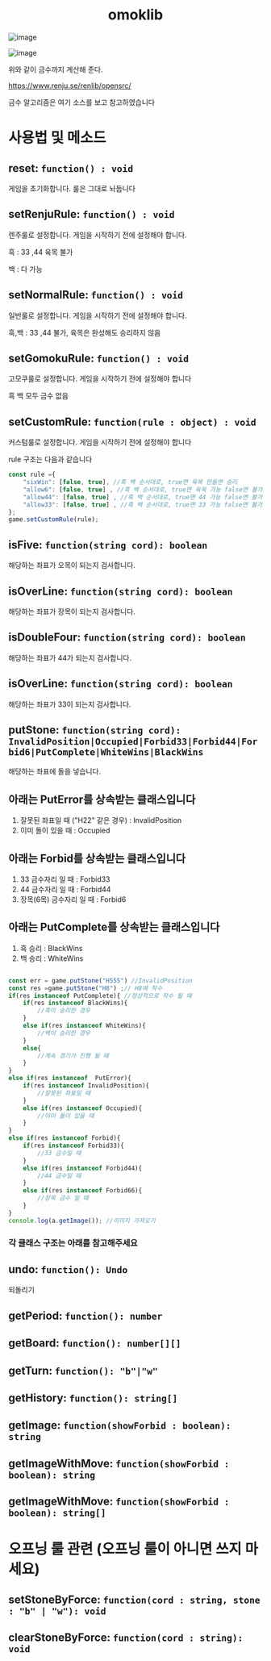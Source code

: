 <h1 align="center">omoklib</h1>


![image](https://user-images.githubusercontent.com/46727085/178782556-305c643e-6627-44cb-82ec-8d18e13330e2.png "ㅁㄴㅇㄹㄴㅇㅁㄴㄹㅇ")

![image](https://user-images.githubusercontent.com/46727085/178782821-5db5f5b1-515b-45ae-981c-500ea11f79cd.png "ㅁㄴㅇㄹㄴㄴㅇㄹ")


위와 같이 금수까지 계산해 준다.

https://www.renju.se/renlib/opensrc/

금수 알고리즘은 여기 소스를 보고 참고하였습니다



# 사용법 및 메소드
## reset: `function() : void`
게임을 초기화합니다. 룰은 그대로 놔둡니다

## setRenjuRule: `function() : void`
렌주룰로 설정합니다. 게임을 시작하기 전에 설정해야 합니다.

흑 : 33 ,44 육목 불가

백 : 다 가능

## setNormalRule: `function() : void`
일반룰로 설정합니다. 게임을 시작하기 전에 설정해야 합니다.

흑,백 : 33 ,44 불가, 육목은 완성해도 승리하지 않음

## setGomokuRule: `function() : void`
고모쿠룰로 설정합니다. 게임을 시작하기 전에 설정해야 합니다

흑 백 모두 금수 없음

## setCustomRule: `function(rule : object) : void`
커스텀룰로 설정합니다. 게임을 시작하기 전에 설정해야 합니다

rule 구조는 다음과 같습니다

```js
const rule ={
    "sixWin": [false, true], //흑 백 순서대로, true면 육목 만들면 승리 
    "allow6": [false, true] , //흑 백 순서대로, true면 육목 가능 false면 불가
    "allow44": [false, true] , //흑 백 순서대로, true면 44 가능 false면 불가
    "allow33": [false, true] , //흑 백 순서대로, true면 33 가능 false면 불가
};
game.setCustomRule(rule);
```
## isFive: `function(string cord): boolean`
해당하는 좌표가 오목이 되는지 검사합니다.

## isOverLine: `function(string cord): boolean`
해당하는 좌표가 장목이 되는지 검사합니다.

## isDoubleFour: `function(string cord): boolean`
해당하는 좌표가 44가 되는지 검사합니다.

## isOverLine: `function(string cord): boolean`
해당하는 좌표가 33이 되는지 검사합니다.

## putStone: `function(string cord): InvalidPosition|Occupied|Forbid33|Forbid44|Forbid6|PutComplete|WhiteWins|BlackWins`
해당하는 좌표에 돌을 넣습니다.

## 아래는 PutError를 상속받는 클래스입니다
1. 잘못된 좌표일 때 ("H22" 같은 경우) : InvalidPosition
2. 이미 돌이 있을 때 : Occupied


## 아래는 Forbid를 상속받는 클래스입니다
1. 33 금수자리 일 때 : Forbid33
2. 44 금수자리 일 때 : Forbid44
3. 장목(6목) 금수자리 일 때 : Forbid6

## 아래는 PutComplete를 상속받는 클래스입니다
1. 흑 승리 : BlackWins
2. 백 승리 : WhiteWins



```js

const err = game.putStone("H555") //InvalidPosition
const res =game.putStone("H8") ;// H8에 착수
if(res instanceof PutComplete){ //정상적으로 착수 될 때
    if(res instanceof BlackWins){
        //흑이 승리한 경우
    }
    else if(res instanceof WhiteWins){
        //백이 승리한 경우
    }
    else{
        //계속 경기가 진행 될 때
    }
}
else if(res instanceof  PutError){
    if(res instanceof InvalidPosition){
        //잘못된 좌표일 때
    }
    else if(res instanceof Occupied){
        //이미 돌이 있을 때
    }
}
else if(res instanceof Forbid){
    if(res instanceof Forbid33){
        //33 금수일 때
    }
    else if(res instanceof Forbid44){
        //44 금수일 때
    }
    else if(res instanceof Forbid66){
        //장목 금수 일 때
    }
}
console.log(a.getImage()); //이미지 가져오기
```
### 각 클래스 구조는 아래를 참고해주세요

## undo: `function(): Undo`
되돌리기

## getPeriod: `function(): number`

## getBoard: `function(): number[][]`

## getTurn: `function(): "b"|"w"`

## getHistory: `function(): string[]`

## getImage: `function(showForbid : boolean): string`

## getImageWithMove: `function(showForbid : boolean): string`

## getImageWithMove: `function(showForbid : boolean): string[]`


# 오프닝 룰 관련 (오프닝 룰이 아니면 쓰지 마세요)

## setStoneByForce: `function(cord : string, stone : "b" | "w"): void`

## clearStoneByForce: `function(cord : string): void`


